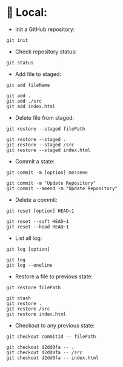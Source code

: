 # 🌟 Local:

- Init a GitHub repository:

```shell
git init
```

- Check repository status:

```shell
git status
```

- Add file to staged:

```shell
git add fileName
```

```shell
git add .
git add ./src
git add index.html
```

- Delete file from staged:

```shell
git restore --staged filePath
```

```shell
git restore --staged .
git restore --staged /src
git restore --staged index.html
```

- Commit a state:

```shell
git commit -m [option] messene
```

```shell
git commit -m "Update Repository"
git commit --amend -m "Update Repository"
```

- Delete a commit:

```shell
git reset [option] HEAD~1
```

```shell
git reset --soft HEAD~1
git reset --head HEAD~1
```

- List all log:

```shell
git log [option]
```

```shell
git log
git log --oneline
```

- Restore a file to previous state:

```shell
git restore filePath
```

```shell
git stash
git restore .
git restore /src
git restore index.html
```

- Checkout to any previous state:

```shell
git checkout commitId -- filePath
```

```shell
git checkout d2dd0fa -- .
git checkout d2dd0fa -- /src
git checkout d2dd0fa -- index.html
```

